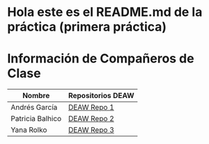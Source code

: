 # Hola este es el README.md de la práctica (primera práctica)

# Información de Compañeros de Clase

| Nombre           | Repositorios DEAW |
|------------------|-------------------| 
| Andrés García    | [DEAW Repo 1](https://github.com/andressgarciiia/DEAW)
| Patricia Balhico | [DEAW Repo 2](https://github.com/pbalhico/DEAW)
| Yana Rolko       | [DEAW Repo 3](https://github.com/RolkoYana/DEAW)  
